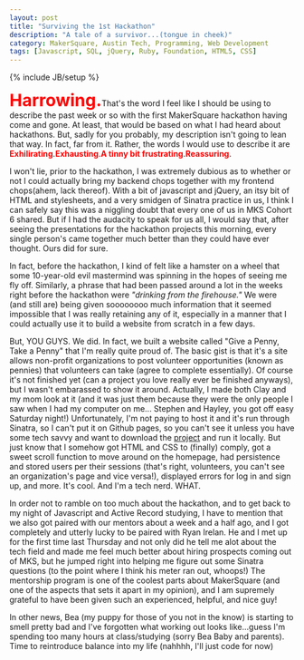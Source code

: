 ```yaml
---
layout: post
title: "Surviving the 1st Hackathon"
description: "A tale of a survivor...(tongue in cheek)"
category: MakerSquare, Austin Tech, Programming, Web Development
tags: [Javascript, SQL, jQuery, Ruby, Foundation, HTML5, CSS]
---
```

{% include JB/setup %}

<strong><span style="color:red;font-size:30px">Harrowing.</span></strong>That's the word I feel like I should be using to describe the past week or so with the first MakerSquare hackathon having come and gone. At least, that would be based on what I had heard about hackathons. But, sadly for you probably, my description isn't going to lean that way. In fact, far from it. Rather, the words I would use to describe it are <strong><span style="color:red">Exhilirating</span></strong>.<strong><span style="color:red">Exhausting</span></strong>.<strong><span style="color:red">A tinny bit frustrating</span></strong>.<strong><span style="color:red">Reassuring</span></strong>.

I won't lie, prior to the hackathon, I was extremely dubious as to whether or not I could actually bring my backend chops together with my frontend chops(ahem, lack thereof). With a bit of javascript and jQuery, an itsy bit of HTML and stylesheets, and a very smidgen of Sinatra practice in us, I think I can safely say this was a niggling doubt that every one of us in MKS Cohort 6 shared. But if I had the audacity to speak for us all, I would say that, after seeing the presentations for the hackathon projects this morning, every single person's came together much better than they could have ever thought. Ours did for sure.

In fact, before the hackathon, I kind of felt like a hamster on a wheel that some 10-year-old evil mastermind was spinning in the hopes of seeing me fly off. Similarly, a phrase that had been passed around a lot in the weeks right before the hackathon were <em><span>"drinking from the firehouse."</span></em> We were (and still are) being given soooooooo much information that it seemed impossible that I was really retaining any of it, especially in a manner that I could actually use it to build a website from scratch in a few days.

But, YOU GUYS. We did. In fact, we built a website called "Give a Penny, Take a Penny" that I'm really quite proud of. The basic gist is that it's a site allows non-profit organizations to post volunteer opportunities (known as pennies) that volunteers can take (agree to complete essentially). Of course it's not finished yet (can a project you love really ever be finished anyways), but I wasn't embarassed to show it around. Actually, I made both Clay and my mom look at it (and it was just them because they were the only people I saw when I had my computer on me... Stephen and Hayley, you got off easy Saturday night!) Unfortunately, I'm not paying to host it and it's run through Sinatra, so I can't put it on Github pages, so you can't see it unless you have some tech savvy and want to download the <a href="https://github.com/amckemie/GPTP">project</a> and run it locally. But just know that I somehow got HTML and CSS to (finally) comply, got a sweet scroll function to move around on the homepage, had persistence and stored users per their sessions (that's right, volunteers, you can't see an organization's page and vice versa!), displayed errors for log in and sign up, and more. It's cool. And I'm a tech nerd. WHAT.

In order not to ramble on too much about the hackathon, and to get back to my night of Javascript and Active Record studying, I have to mention that we also got paired with our mentors about a week and a half ago, and I got completely and utterly lucky to be paired with Ryan Irelan. He and I met up for the first time last Thursday and not only did he tell me alot about the tech field and made me feel much better about hiring prospects coming out of MKS, but he jumped right into helping me figure out some Sinatra questions (to the point where I think his meter ran out, whoops!) The mentorship program is one of the coolest parts about MakerSquare (and one of the aspects that sets it apart in my opinion), and I am supremely grateful to have been given such an experienced, helpful, and nice guy!

In other news, Bea (my puppy for those of you not in the know) is starting to smell pretty bad and I've forgotten what working out looks like...guess I'm spending too many hours at class/studying (sorry Bea Baby and parents). Time to reintroduce balance into my life (nahhhh, I'll just code for now)
